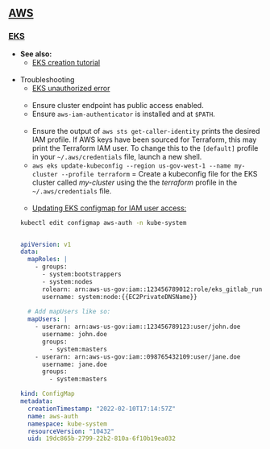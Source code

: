 ## [AWS]("https://docs.aws.amazon.com/")

### [EKS]("https://docs.aws.amazon.com/eks/?id=docs_gateway")

- **See also:**
  - [EKS creation tutorial](https://www.bluematador.com/blog/my-first-kubernetes-cluster-a-review-of-amazon-eks)
<br><br>
- Troubleshooting
  - [EKS unauthorized error](https://aws.amazon.com/premiumsupport/knowledge-center/eks-api-server-unauthorized-error/)
  <br><br>
  - Ensure cluster endpoint has public access enabled.
  - Ensure `aws-iam-authenticator` is installed and at `$PATH`.
  <br><br>
  - Ensure the output of `aws sts get-caller-identity` prints the desired IAM profile. If AWS keys have been sourced for Terraform, this may print the Terraform IAM user. To change this to the `[default]` profile in your `~/.aws/credentials` file, launch a new shell.
  - `aws eks update-kubeconfig --region us-gov-west-1 --name my-cluster --profile terraform` = Create a kubeconfig file for the EKS cluster called *my-cluster* using the the *terraform* profile in the `~/.aws/credentials` file.
  <br><br>
  - [Updating EKS configmap for IAM user access:](https://aws.amazon.com/premiumsupport/knowledge-center/eks-api-server-unauthorized-error/)
  ```bash
  kubectl edit configmap aws-auth -n kube-system
  ```
  ```yaml
  
  apiVersion: v1
  data:
    mapRoles: |
      - groups:
        - system:bootstrappers
        - system:nodes
        rolearn: arn:aws-us-gov:iam::123456789012:role/eks_gitlab_runner-eks-node-group-20220210182019868800000002
        username: system:node:{{EC2PrivateDNSName}}
        
    # Add mapUsers like so:
    mapUsers: |
      - userarn: arn:aws-us-gov:iam::123456789123:user/john.doe
        username: john.doe
        groups:
          - system:masters
      - userarn: arn:aws-us-gov:iam::098765432109:user/jane.doe
        username: jane.doe
        groups:
          - system:masters
  
  kind: ConfigMap
  metadata:
    creationTimestamp: "2022-02-10T17:14:57Z"
    name: aws-auth
    namespace: kube-system
    resourceVersion: "10432"
    uid: 19dc865b-2799-22b2-810a-6f10b19ea032
  ```
